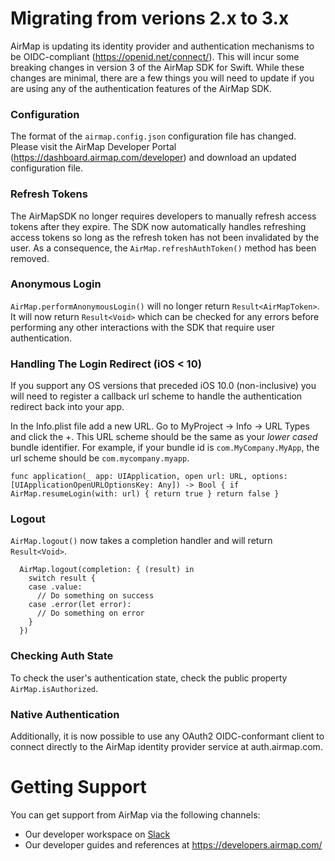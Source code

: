 # Migrating from verions 2.x to 3.x

AirMap is updating its identity provider and authentication mechanisms to be OIDC-compliant (https://openid.net/connect/). This will incur some breaking changes in version 3 of the AirMap SDK for Swift. While these changes are minimal, there are a few things you will need to update if you are using any of the authentication features of the AirMap SDK.

### Configuration

The format of the `airmap.config.json` configuration file has changed. Please visit the AirMap Developer Portal (https://dashboard.airmap.com/developer) and download an updated configuration file.

### Refresh Tokens

The AirMapSDK no longer requires developers to manually refresh access tokens after they expire. The SDK now automatically handles refreshing access tokens so long as the refresh token has not been invalidated by the user. As a consequence, the `AirMap.refreshAuthToken()` method has been removed.

### Anonymous Login

`AirMap.performAnonymousLogin()` will no longer return `Result<AirMapToken>`. It will now return `Result<Void>` which can be checked for any errors before performing any other interactions with the SDK that require user authentication.

### Handling The Login Redirect (iOS < 10)

If you support any OS versions that preceded iOS 10.0 (non-inclusive) you will need to register a callback url scheme to handle the authentication redirect back into your app.

In the Info.plist file add a new URL. Go to MyProject → Info → URL Types and click the +. This URL scheme should be the same as your *lower cased* bundle identifier. For example, if your bundle id is `com.MyCompany.MyApp`, the url scheme should be `com.mycompany.myapp`.

```
func application(_ app: UIApplication, open url: URL, options: [UIApplicationOpenURLOptionsKey: Any]) -> Bool { if AirMap.resumeLogin(with: url) { return true } return false }
```

### Logout

`AirMap.logout()` now takes a completion handler and will return `Result<Void>`.

```
  AirMap.logout(completion: { (result) in
    switch result {
    case .value:
      // Do something on success 
    case .error(let error):
      // Do something on error
    }
  })
```

### Checking Auth State

To check the user's authentication state, check the public property `AirMap.isAuthorized`.

### Native Authentication

Additionally, it is now possible to use any OAuth2 OIDC-conformant client to connect directly to the AirMap identity provider service at auth.airmap.com.

# Getting Support

You can get support from AirMap via the following channels:
- Our developer workspace on [Slack](https://join.slack.com/t/airmap-developers/shared_invite/enQtNTA4MzU0MTM2MjI0LWYwYTM5MjUxNWNhZTQwYmYxODJmMjFiODAyNzZlZTRkOTY2MjUwMzQ1NThlZjczY2FjMDQ2YzgxZDcxNTY2ZGQ)
- Our developer guides and references at https://developers.airmap.com/
